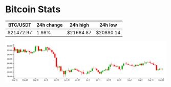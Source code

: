 # Bitcoin Stats

BTC/USDT|24h change|24h high|24h low|
|---|---|---|---|
|$21472.97|1.98%|$21684.87|$20890.14|

<img src="./chart.svg">
